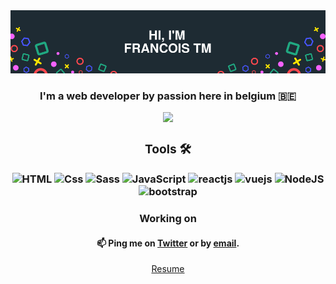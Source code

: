 <div style="text-align: center;">
  <img src="https://github.com/francoistm/francoistm/blob/main/banner.svg">
<h3>
  I'm a web developer by passion here in belgium 🇧🇪
</h3>
<div style="text-align: center;">
  <img src="https://github.com/francoistm/francoistm/blob/main/octocat.gif">
<h3>

<div>
 <h3>Tools 🛠</h3>
 <img alt="HTML" src="https://img.shields.io/badge/HTML-E34F26?logo=html5&logoColor=white&style=for-the-badge" />
 <img alt="Css" src="https://img.shields.io/badge/CSS-1572B6?logo=css3&logoColor=white&style=for-the-badge" />
 <img alt="Sass" src="https://img.shields.io/badge/Sass-CC6699?logo=sass&logoColor=white&style=for-the-badge" />
 <img alt="JavaScript" src="https://img.shields.io/badge/JavaScript-F7DF1E?logo=javascript&logoColor=white&style=for-the-badge"/>
 <img alt="reactjs" src="https://img.shields.io/badge/react%20-%2320232a.svg?&style=for-the-badge&logo=react&logoColor=%2361DAFB"/>
 <img alt="vuejs"src="https://img.shields.io/badge/vuejs%20-%2335495e.svg?&style=for-the-badge&logo=vue.js&logoColor=%234FC08D"/>
 <img alt="NodeJS" src="https://img.shields.io/badge/node.js%20-%2343853D.svg?&style=for-the-badge&logo=node.js&logoColor=white"/>
 <img alt="bootstrap" src="https://img.shields.io/badge/bootstrap%20-%23563D7C.svg?&style=for-the-badge&logo=bootstrap&logoColor=white"/>
</div>

<h3>
  Working on 
</h3>
<h4>
  📫 Ping me on <a href="https://twitter.com/francoistm_">Twitter</a> or by <a href="mailto:contact@francoistm.com">email</a>.
</h4>
<a href="https://github.com/francoistm/francoistm/blob/main/banner.svg" download>Resume</a>
</div>
